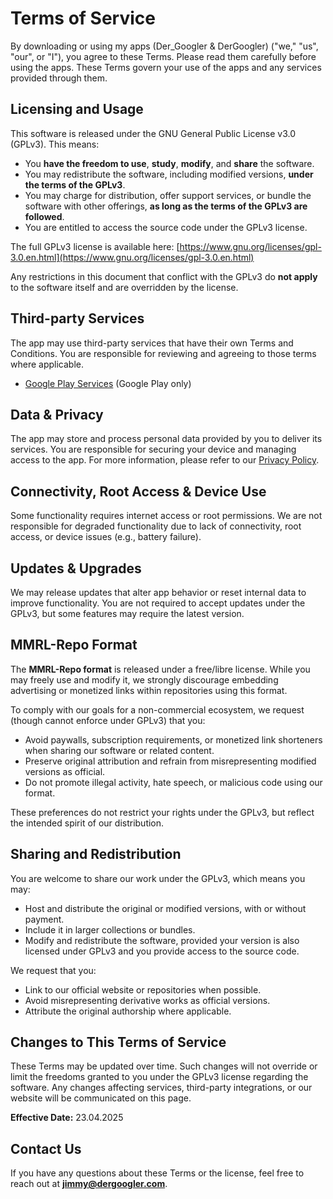 # Terms of Service

By downloading or using my apps (Der_Googler & DerGoogler) ("we," "us", "our", or "I"), you agree to these Terms. Please read them carefully before using the apps. These Terms govern your use of the apps and any services provided through them.

## Licensing and Usage

This software is released under the GNU General Public License v3.0 (GPLv3). This means:

- You **have the freedom to use**, **study**, **modify**, and **share** the software.
- You may redistribute the software, including modified versions, **under the terms of the GPLv3**.
- You may charge for distribution, offer support services, or bundle the software with other offerings, **as long as the terms of the GPLv3 are followed**.
- You are entitled to access the source code under the GPLv3 license.

The full GPLv3 license is available here: [https://www.gnu.org/licenses/gpl-3.0.en.html](https://www.gnu.org/licenses/gpl-3.0.en.html)

Any restrictions in this document that conflict with the GPLv3 do **not apply** to the software itself and are overridden by the license.

## Third-party Services

The app may use third-party services that have their own Terms and Conditions. You are responsible for reviewing and agreeing to those terms where applicable.

- [Google Play Services](https://policies.google.com/terms) (Google Play only)

## Data & Privacy

The app may store and process personal data provided by you to deliver its services. You are responsible for securing your device and managing access to the app. For more information, please refer to our [Privacy Policy](https://mmrl.dev/legal/privacy).

## Connectivity, Root Access & Device Use

Some functionality requires internet access or root permissions. We are not responsible for degraded functionality due to lack of connectivity, root access, or device issues (e.g., battery failure).

## Updates & Upgrades

We may release updates that alter app behavior or reset internal data to improve functionality. You are not required to accept updates under the GPLv3, but some features may require the latest version.

## MMRL-Repo Format

The **MMRL-Repo format** is released under a free/libre license. While you may freely use and modify it, we strongly discourage embedding advertising or monetized links within repositories using this format.

To comply with our goals for a non-commercial ecosystem, we request (though cannot enforce under GPLv3) that you:

- Avoid paywalls, subscription requirements, or monetized link shorteners when sharing our software or related content.
- Preserve original attribution and refrain from misrepresenting modified versions as official.
- Do not promote illegal activity, hate speech, or malicious code using our format.

These preferences do not restrict your rights under the GPLv3, but reflect the intended spirit of our distribution.

## Sharing and Redistribution

You are welcome to share our work under the GPLv3, which means you may:

- Host and distribute the original or modified versions, with or without payment.
- Include it in larger collections or bundles.
- Modify and redistribute the software, provided your version is also licensed under GPLv3 and you provide access to the source code.

We request that you:

- Link to our official website or repositories when possible.
- Avoid misrepresenting derivative works as official versions.
- Attribute the original authorship where applicable.

## Changes to This Terms of Service

These Terms may be updated over time. Such changes will not override or limit the freedoms granted to you under the GPLv3 license regarding the software. Any changes affecting services, third-party integrations, or our website will be communicated on this page.

**Effective Date:** 23.04.2025

## Contact Us

If you have any questions about these Terms or the license, feel free to reach out at **jimmy@dergoogler.com**.
